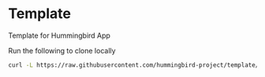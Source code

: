 # Template

Template for Hummingbird App

Run the following to clone locally
```bash
curl -L https://raw.githubusercontent.com/hummingbird-project/template/configure/scripts/download.sh | bash -s <project-name> 
```